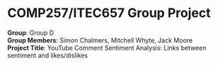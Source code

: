 COMP257/ITEC657 Group Project
===

**Group**: Group D  
**Group Members**: Simon Chalmers, Mitchell Whyte, Jack Moore  
**Project Title**: YouTube Comment Sentiment Analysis: Links between sentiment and likes/dislikes  